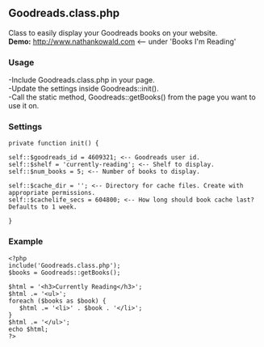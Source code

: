 ## Goodreads.class.php
Class to easily display your Goodreads books on your website.  
**Demo:** http://www.nathankowald.com <-- under 'Books I'm Reading'

### Usage
-Include Goodreads.class.php in your page.  
-Update the settings inside Goodreads::init().  
-Call the static method, Goodreads::getBooks() from the page you want to use it on. 

### Settings  
    private function init() {
    
    self::$goodreads_id = 4609321; <-- Goodreads user id.  
    self::$shelf = 'currently-reading'; <-- Shelf to display.  
    self::$num_books = 5; <-- Number of books to display.  
    
    self::$cache_dir = ''; <-- Directory for cache files. Create with appropriate permissions.  
    self::$cachelife_secs = 604800; <-- How long should book cache last? Defaults to 1 week.  

    }

### Example
    <?php
    include('Goodreads.class.php');
    $books = Goodreads::getBooks();
    
    $html = '<h3>Currently Reading</h3>';
    $html .= '<ul>';
    foreach ($books as $book) {
       $html .= '<li>' . $book . '</li>';
    }
    $html .= '</ul>';
    echo $html;
    ?>

